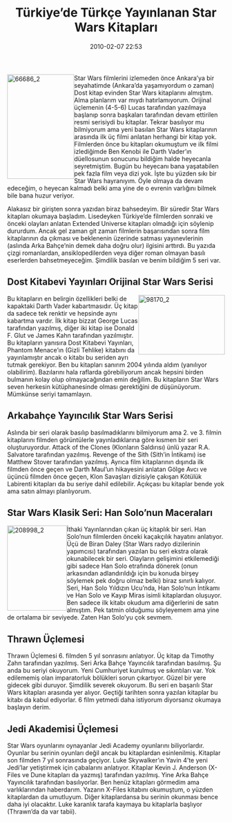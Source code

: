 ﻿---
layout: post
title: T&#252;rkiye&#8217;de T&#252;rk&#231;e Yay&#305;nlanan Star Wars Kitaplar&#305;
date: 2010-02-07 22:53
comments: true
categories: []
---
<p><img style="border-right-width: 0px; display: inline; border-top-width: 0px; border-bottom-width: 0px; margin-left: 0px; border-left-width: 0px; margin-right: 0px" title="66686_2" border="0" alt="66686_2" align="left" src="http://onurbaykal.com.tr/wp-content/uploads/2010/02/66686_2.jpg" width="155" height="242" /> Star Wars filmlerini izlemeden önce Ankara’ya bir seyahatimde (Ankara’da yaşamıyordum o zaman) Dost kitap evinden Star Wars kitaplarını almıştım. Alma planlarım var mıydı hatırlamıyorum. Orijinal üçlemenin (4-5-6) Lucas tarafından yazılmaya başlanıp sonra başkaları tarafından devam ettirilen resmi serisiydi bu kitaplar. Tekrar basılıyor mu bilmiyorum ama yeni basılan Star Wars kitaplarının arasında ilk üç filmi anlatan herhangi bir kitap yok. Filmlerden önce bu kitapları okumuştum ve ilk filmi izlediğimde Ben Kenobi ile Darth Vader’ın düellosunun sonucunu bildiğim halde heyecanla seyretmiştim. Bugün bu heyecanı bana yaşatabilen pek fazla film veya dizi yok. İşte bu yüzden sıkı bir Star Wars hayranıyım. Öyle olmaya da devam edeceğim, o heyecan kalmadı belki ama yine de o evrenin varlığını bilmek bile bana huzur veriyor.</p>  <p>Alakasız bir girişten sonra yazıdan biraz bahsedeyim. Bir süredir Star Wars kitapları okumaya başladım. Lisedeyken Türkiye’de filmlerden sonraki ve önceki olayları anlatan Extended Universe kitapları olmadığı için söylenip dururdum. Ancak gel zaman git zaman filmlerin başarısından sonra film kitaplarının da çıkması ve beklenenin üzerinde satması yayınevlerinin (aslında Arka Bahçe’nin demek daha doğru olur) ilgisini arttırdı. Bu yazıda çizgi romanlardan, ansiklopedilerden veya diğer roman olmayan basılı eserlerden bahsetmeyeceğim. Şimdilik basılan ve benim bildiğim 5 seri var.</p>  <h2>Dost Kitabevi Yayınları Orijinal Star Wars Serisi</h2>  <p><img style="display: inline; margin-left: 0px; margin-right: 0px" title="98170_2" alt="98170_2" align="right" src="http://onurbaykal.com.tr/wp-content/uploads/2010/02/98170_2.jpg" width="200" height="138" /> Bu kitapların en belirgin özellikleri belki de kapaktaki Darth Vader kabartmasıdır. Üç kitap da sadece tek renktir ve hepsinde aynı kabartma vardır. İlk kitap bizzat George Lucas tarafından yazılmış, diğer iki kitap ise Donald F. Glut ve James Kahn tarafından yazılmıştır. Bu kitapların yanısıra Dost Kitabevi Yayınları, Phantom Menace’ın (Gizli Tehlike) kitabını da yayınlamıştır ancak o kitabı bu seriden ayrı tutmak gerekiyor. Ben bu kitapları sanırım 2004 yılında aldım (yanılıyor olabilirim). Bazılarını hala raflarda görebiliyorum ancak hepsini birden bulmanın kolay olup olmayacağından emin değilim. Bu kitapların Star Wars seven herkesin kütüphanesinde olması gerektiğini de düşünüyorum. Mümkünse seriyi tamamlayın.</p>  <h2>Arkabahçe Yayıncılık Star Wars Serisi</h2>  <p></p>  <p>Aslında bir seri olarak basılıp basılmadıklarını bilmiyorum ama 2. ve 3. filmin kitaplarını filmden görüntülerle yayınladıklarına göre kısmen bir seri oluşturuyordur. Attack of the Clones (Klonların Saldırısı) ünlü yazar R.A. Salvatore tarafından yazılmış. Revenge of the Sith (Sith’in İntikamı) ise Matthew Stover tarafından yazılmış. Ayrıca film kitaplarının dışında ilk filmden önce geçen ve Darth Maul’un hikayesini anlatan Gölge Avcı ve üçüncü filmden önce geçen, Klon Savaşları dizisiyle çakışan Kötülük Labirenti kitapları da bu seriye dahil edilebilir. Açıkçası bu kitaplar bende yok ama satın almayı planlıyorum.</p>  <h2>Star Wars Klasik Seri: Han Solo’nun Maceraları</h2>  <p><img style="display: inline; margin-left: 0px; margin-right: 0px" title="208998_2" alt="208998_2" align="left" src="http://onurbaykal.com.tr/wp-content/uploads/2010/02/208998_2.jpg" width="138" height="197" /> İthaki Yayınlarından çıkan üç kitaplık bir seri. Han Solo’nun filmlerden önceki kaçakçılık hayatını anlatıyor. Üçü de Biran Daley (Star Wars radyo dizilerinin yapımcısı) tarafından yazılan bu seri ekstra olarak okunabilecek bir seri. Olayların gelişimini etkilemediği gibi sadece Han Solo etrafında dönerek (onun arkasından adlandırıldığı için bu konuda birşey söylemek pek doğru olmaz belki) biraz sınırlı kalıyor. Seri, Han Solo Yıldızın Ucu’nda, Han Solo’nun İntikamı ve Han Solo ve Kayıp Miras isimli kitaplardan oluşuyor. Ben sadece ilk kitabı okudum ama diğerlerini de satın almıştım. Pek tatmin olduğumu söyleyemem ama yine de ortalama bir seviyede. Zaten Han Solo’yu çok sevmem.</p>  <h2>Thrawn Üçlemesi</h2>  <p>Thrawn Üçlemesi 6. filmden 5 yıl sonrasını anlatıyor. Üç kitap da Timothy Zahn tarafından yazılmış. Seri Arka Bahçe Yayıncılık tarafından basılmış. Şu anda bu seriyi okuyorum. Yeni Cumhuriyet kurulmuş ve sıkıntıları var. Yok edilememiş olan imparatorluk bölükleri sorun çıkartıyor. Güzel bir yere gidecek gibi duruyor. Şimdilik severek okuyorum. Bu seri en başarılı Star Wars kitapları arasında yer alıyor. Geçtiği tarihten sonra yazılan kitaplar bu kitabı da kabul ediyorlar. 6 film yetmedi daha istiyorum diyorsanız okumaya başlayın derim.</p>  <h2>Jedi Akademisi Üçlemesi</h2>  <p>Star Wars oyunlarını oynayanlar Jedi Academy oyunlarını biliyorlardır. Oyunlar bu serinin oyunları değil ancak bu kitaplardan esinlenilmiş. Kitaplar son filmden 7 yıl sonrasında geçiyor. Luke Skywalker’ın Yavin 4’te yeni Jedi’lar yetiştirmek için çabalarını anlatıyor. Kitaplar Kevin J. Anderson (X-Files ve Dune kitapları da yazmış) tarafından yazılmış. Yine Arka Bahçe Yayıncılık tarafından basılıyorlar. Ben henüz kitapları görmedim ama varlıklarından haberdarım. Yazarın X-Files kitabını okumuştum, o yüzden kitaplardan da umutluyum. Diğer kitaplardansa bu serinin okunması bence daha iyi olacaktır. Luke karanlık tarafa kaymaya bu kitaplarla başlıyor (Thrawn’da da var tabii).</p>
